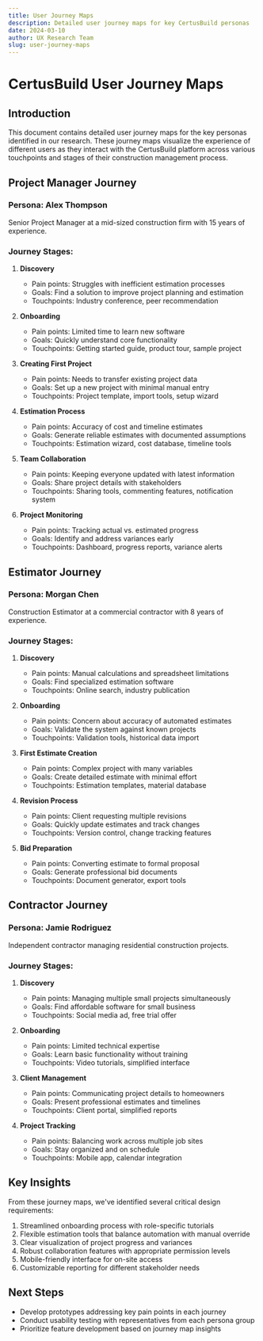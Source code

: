 ```yaml
---
title: User Journey Maps
description: Detailed user journey maps for key CertusBuild personas
date: 2024-03-10
author: UX Research Team
slug: user-journey-maps
---
```


# CertusBuild User Journey Maps

## Introduction

This document contains detailed user journey maps for the key personas identified in our research. These journey maps visualize the experience of different users as they interact with the CertusBuild platform across various touchpoints and stages of their construction management process.

## Project Manager Journey

### Persona: Alex Thompson
Senior Project Manager at a mid-sized construction firm with 15 years of experience.

### Journey Stages:

1. **Discovery**
   - Pain points: Struggles with inefficient estimation processes
   - Goals: Find a solution to improve project planning and estimation
   - Touchpoints: Industry conference, peer recommendation

2. **Onboarding**
   - Pain points: Limited time to learn new software
   - Goals: Quickly understand core functionality
   - Touchpoints: Getting started guide, product tour, sample project

3. **Creating First Project**
   - Pain points: Needs to transfer existing project data
   - Goals: Set up a new project with minimal manual entry
   - Touchpoints: Project template, import tools, setup wizard

4. **Estimation Process**
   - Pain points: Accuracy of cost and timeline estimates
   - Goals: Generate reliable estimates with documented assumptions
   - Touchpoints: Estimation wizard, cost database, timeline tools

5. **Team Collaboration**
   - Pain points: Keeping everyone updated with latest information
   - Goals: Share project details with stakeholders
   - Touchpoints: Sharing tools, commenting features, notification system

6. **Project Monitoring**
   - Pain points: Tracking actual vs. estimated progress
   - Goals: Identify and address variances early
   - Touchpoints: Dashboard, progress reports, variance alerts

## Estimator Journey

### Persona: Morgan Chen
Construction Estimator at a commercial contractor with 8 years of experience.

### Journey Stages:

1. **Discovery**
   - Pain points: Manual calculations and spreadsheet limitations
   - Goals: Find specialized estimation software
   - Touchpoints: Online search, industry publication

2. **Onboarding**
   - Pain points: Concern about accuracy of automated estimates
   - Goals: Validate the system against known projects
   - Touchpoints: Validation tools, historical data import

3. **First Estimate Creation**
   - Pain points: Complex project with many variables
   - Goals: Create detailed estimate with minimal effort
   - Touchpoints: Estimation templates, material database

4. **Revision Process**
   - Pain points: Client requesting multiple revisions
   - Goals: Quickly update estimates and track changes
   - Touchpoints: Version control, change tracking features

5. **Bid Preparation**
   - Pain points: Converting estimate to formal proposal
   - Goals: Generate professional bid documents
   - Touchpoints: Document generator, export tools

## Contractor Journey

### Persona: Jamie Rodriguez
Independent contractor managing residential construction projects.

### Journey Stages:

1. **Discovery**
   - Pain points: Managing multiple small projects simultaneously
   - Goals: Find affordable software for small business
   - Touchpoints: Social media ad, free trial offer

2. **Onboarding**
   - Pain points: Limited technical expertise
   - Goals: Learn basic functionality without training
   - Touchpoints: Video tutorials, simplified interface

3. **Client Management**
   - Pain points: Communicating project details to homeowners
   - Goals: Present professional estimates and timelines
   - Touchpoints: Client portal, simplified reports

4. **Project Tracking**
   - Pain points: Balancing work across multiple job sites
   - Goals: Stay organized and on schedule
   - Touchpoints: Mobile app, calendar integration

## Key Insights

From these journey maps, we've identified several critical design requirements:

1. Streamlined onboarding process with role-specific tutorials
2. Flexible estimation tools that balance automation with manual override
3. Clear visualization of project progress and variances
4. Robust collaboration features with appropriate permission levels
5. Mobile-friendly interface for on-site access
6. Customizable reporting for different stakeholder needs

## Next Steps

- Develop prototypes addressing key pain points in each journey
- Conduct usability testing with representatives from each persona group
- Prioritize feature development based on journey map insights